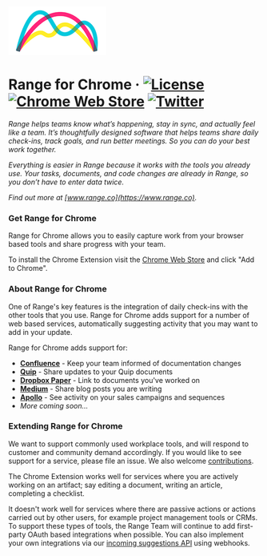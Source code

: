 ![Range Logo](./img/range-arch.png)

# Range for Chrome &middot; [![License](https://img.shields.io/github/license/range-labs/range-for-chrome.svg)](https://github.com/range-labs/range-for-chrome/blob/master/LICENSE) [![Chrome Web Store](https://img.shields.io/chrome-web-store/v/mbnkiifdpdcimfcdhmioinhcbjngjebo.svg)](https://chrome.google.com/webstore/detail/range-for-chrome/mbnkiifdpdcimfcdhmioinhcbjngjebo) [![Twitter](https://img.shields.io/twitter/follow/rangelabs.svg?style=social)](https://twitter.com/rangelabs)

_Range helps teams know what’s happening, stay in sync, and actually feel like a team. It’s
thoughtfully designed software that helps teams share daily check-ins, track goals, and run better
meetings. So you can do your best work together._

_Everything is easier in Range because it works with the tools you already use. Your tasks,
documents, and code changes are already in Range, so you don’t have to enter data twice._

_Find out more at [www.range.co](https://www.range.co)._

### Get Range for Chrome

Range for Chrome allows you to easily capture work from your browser based tools and share progress
with your team.

To install the Chrome Extension visit the
[Chrome Web Store](https://chrome.google.com/webstore/detail/range-for-chrome/mbnkiifdpdcimfcdhmioinhcbjngjebo)
and click "Add to Chrome".

### About Range for Chrome

One of Range's key features is the integration of daily check-ins with the other tools that you use.
Range for Chrome adds support for a number of web based services, automatically suggesting activity
that you may want to add in your update.

Range for Chrome adds support for:

- **[Confluence](https://www.atlassian.com/software/confluence)** - Keep your team informed of
  documentation changes
- **[Quip](https://www.quip.com)** - Share updates to your Quip documents
- **[Dropbox Paper](https://paper.dropbox.com)** - Link to documents you've worked on
- **[Medium](https://medium.com)** - Share blog posts you are writing
- **[Apollo](https://apollo.io)** - See activity on your sales campaigns and sequences
- _More coming soon..._

### Extending Range for Chrome

We want to support commonly used workplace tools, and will respond to customer and community demand
accordingly. If you would like to see support for a service, please file an issue. We also
welcome [contributions](./contributing.md).

The Chrome Extension works well for services where you are actively working on an artifact; say
editing a document, writing an article, completing a checklist.

It doesn't work well for services where there are passive actions or actions carried out by other
users, for example project management tools or CRMs. To support these types of tools, the Range Team
will continue to add first-party OAuth based integrations when possible. You can also implement your
own integrations via our
[incoming suggestions API](https://help.range.co/integrations/custom-range-integrations)
using webhooks.
